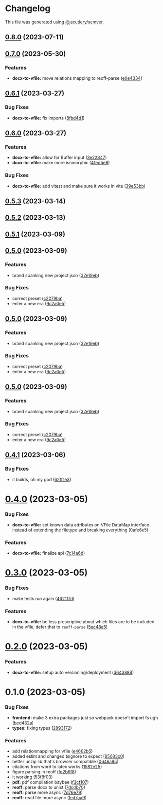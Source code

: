 # Changelog

This file was generated using [@jscutlery/semver](https://github.com/jscutlery/semver).

## [0.8.0](https://github.com/TrialAndErrorOrg/parsers/compare/docx-to-vfile-0.7.0...docx-to-vfile-0.8.0) (2023-07-11)

## [0.7.0](https://github.com/TrialAndErrorOrg/parsers/compare/docx-to-vfile-0.6.1...docx-to-vfile-0.7.0) (2023-05-30)


### Features

* **docx-to-vfile:** move relations mapping to reoff-parse ([e0e4334](https://github.com/TrialAndErrorOrg/parsers/commit/e0e43345fcba201be8d3bc52615dbf422c2c6f64))

## [0.6.1](https://github.com/TrialAndErrorOrg/parsers/compare/docx-to-vfile-0.6.0...docx-to-vfile-0.6.1) (2023-03-27)


### Bug Fixes

* **docx-to-vfile:** fix imports ([8fbd4d1](https://github.com/TrialAndErrorOrg/parsers/commit/8fbd4d19fe0eedd8f22514e7da6e86e54453cca9))

## [0.6.0](https://github.com/TrialAndErrorOrg/parsers/compare/docx-to-vfile-0.5.3...docx-to-vfile-0.6.0) (2023-03-27)


### Features

* **docx-to-vfile:** allow for Buffer input ([3e22847](https://github.com/TrialAndErrorOrg/parsers/commit/3e22847ddde6a3a129f846149d2148462e90cd40))
* **docx-to-vfile:** make more isomorphic ([41ed5e8](https://github.com/TrialAndErrorOrg/parsers/commit/41ed5e8f89bfe1b2e58ef6573ec5ae530fda9645))


### Bug Fixes

* **docx-to-vfile:** add vitest and make sure it works in vite ([39e53bb](https://github.com/TrialAndErrorOrg/parsers/commit/39e53bb4129e4c005798cb03322ab380290de41c))

## [0.5.3](https://github.com/TrialAndErrorOrg/parsers/compare/docx-to-vfile-0.5.2...docx-to-vfile-0.5.3) (2023-03-14)

## [0.5.2](https://github.com/TrialAndErrorOrg/parsers/compare/docx-to-vfile-0.5.1...docx-to-vfile-0.5.2) (2023-03-13)

## [0.5.1](https://github.com/TrialAndErrorOrg/parsers/compare/docx-to-vfile-0.5.0...docx-to-vfile-0.5.1) (2023-03-09)

## [0.5.0](https://github.com/TrialAndErrorOrg/parsers/compare/docx-to-vfile-0.4.1...docx-to-vfile-0.5.0) (2023-03-09)


### Features

* brand spanking new project.json ([32e19eb](https://github.com/TrialAndErrorOrg/parsers/commit/32e19ebf3f71c80336f637297d8f4db274d098bf))


### Bug Fixes

* correct preset ([c2079ba](https://github.com/TrialAndErrorOrg/parsers/commit/c2079ba3a0121a5c3a2b9017a3d53214953b2c98))
* enter a new era ([9c2a0e5](https://github.com/TrialAndErrorOrg/parsers/commit/9c2a0e505472c43d384f3cc78543ad90877b7c3d))

## [0.5.0](https://github.com/TrialAndErrorOrg/parsers/compare/docx-to-vfile-0.4.1...docx-to-vfile-0.5.0) (2023-03-09)


### Features

* brand spanking new project.json ([32e19eb](https://github.com/TrialAndErrorOrg/parsers/commit/32e19ebf3f71c80336f637297d8f4db274d098bf))


### Bug Fixes

* correct preset ([c2079ba](https://github.com/TrialAndErrorOrg/parsers/commit/c2079ba3a0121a5c3a2b9017a3d53214953b2c98))
* enter a new era ([9c2a0e5](https://github.com/TrialAndErrorOrg/parsers/commit/9c2a0e505472c43d384f3cc78543ad90877b7c3d))

## [0.5.0](https://github.com/TrialAndErrorOrg/parsers/compare/docx-to-vfile-0.4.1...docx-to-vfile-0.5.0) (2023-03-09)


### Features

* brand spanking new project.json ([32e19eb](https://github.com/TrialAndErrorOrg/parsers/commit/32e19ebf3f71c80336f637297d8f4db274d098bf))


### Bug Fixes

* correct preset ([c2079ba](https://github.com/TrialAndErrorOrg/parsers/commit/c2079ba3a0121a5c3a2b9017a3d53214953b2c98))
* enter a new era ([9c2a0e5](https://github.com/TrialAndErrorOrg/parsers/commit/9c2a0e505472c43d384f3cc78543ad90877b7c3d))

## [0.4.1](https://github.com/TrialAndErrorOrg/parsers/compare/docx-to-vfile-0.4.0...docx-to-vfile-0.4.1) (2023-03-06)


### Bug Fixes

* it builds, oh my god ([62ff1e3](https://github.com/TrialAndErrorOrg/parsers/commit/62ff1e37c3c778b56e7f889cc33fbd5c6aa522fd))



# [0.4.0](https://github.com/TrialAndErrorOrg/parsers/compare/docx-to-vfile-0.3.0...docx-to-vfile-0.4.0) (2023-03-05)


### Bug Fixes

* **docx-to-vfile:** set known data attributes on VFile DataMap interface instead of extending the filetype and breaking everything ([0afe6e5](https://github.com/TrialAndErrorOrg/parsers/commit/0afe6e5c51f6374856a1267e6895717998e72330))


### Features

* **docx-to-vfile:** finalize api ([7c14a6d](https://github.com/TrialAndErrorOrg/parsers/commit/7c14a6db76322c1e380f043b5742fa2abf289a0d))



# [0.3.0](https://github.com/TrialAndErrorOrg/parsers/compare/docx-to-vfile-0.2.0...docx-to-vfile-0.3.0) (2023-03-05)


### Bug Fixes

* make tests run again ([4621f7d](https://github.com/TrialAndErrorOrg/parsers/commit/4621f7df2454b9a4220d2eabcf6a3dbf8f61cae8))


### Features

* **docx-to-vfile:** be less prescriptive about which files are to be included in the vfile, defer that to `reoff-parse` ([5ec48a5](https://github.com/TrialAndErrorOrg/parsers/commit/5ec48a5e51a0c83dd24b65847950138a46049307))



# [0.2.0](https://github.com/TrialAndErrorOrg/parsers/compare/docx-to-vfile-0.1.0...docx-to-vfile-0.2.0) (2023-03-05)


### Features

* **docx-to-vfile:** setup auto versioning/deployment ([d643888](https://github.com/TrialAndErrorOrg/parsers/commit/d64388820517b4a584a7e34f7fce93c590ecc5de))



# 0.1.0 (2023-03-05)


### Bug Fixes

* **frontend:** make 3 extra packages just so webpack doesn't import fs ugh ([bed432a](https://github.com/TrialAndErrorOrg/parsers/commit/bed432acf70a7950d981fff2a5bce4a98a4440ff))
* **types:** fixing types ([2893172](https://github.com/TrialAndErrorOrg/parsers/commit/2893172ccf37ad1d12a35fea3ef61700bd24dafb))


### Features

* add relationmapping for vfile ([e4662b5](https://github.com/TrialAndErrorOrg/parsers/commit/e4662b5d38337ea06d97763ab32d0fd88ac95bad))
* added eslint and changed tsignore to expect ([95083c0](https://github.com/TrialAndErrorOrg/parsers/commit/95083c07fc19aeb3a4dc2fa0ecbb2597a86c11fa))
* better unzip lib that's browser compatible ([0646a95](https://github.com/TrialAndErrorOrg/parsers/commit/0646a95d32f7128dad3275b98892305136480bf6))
* citations from word to latex works ([1582e25](https://github.com/TrialAndErrorOrg/parsers/commit/1582e2553843505e3ddc2355676e0702418bbfdc))
* figure parsing in reoff ([fe2b9f8](https://github.com/TrialAndErrorOrg/parsers/commit/fe2b9f8e9eb1fb2421e3272dcc60fe2b871f2392))
* it working ([53f8f03](https://github.com/TrialAndErrorOrg/parsers/commit/53f8f038f89a6e64a64600b3e6cb8deb1717cda7))
* **pdf:** pdf compilation baybee ([f3cf107](https://github.com/TrialAndErrorOrg/parsers/commit/f3cf107193e3e015da3dc950736aa38e5803b5cd))
* **reoff:** parse docx to unist ([7dcdb70](https://github.com/TrialAndErrorOrg/parsers/commit/7dcdb7016a639e8af4eaeb25eaa3ff9927d21952))
* **reoff:** parse more async ([7d76e79](https://github.com/TrialAndErrorOrg/parsers/commit/7d76e7971401c5e89f742730dda3f4f780e3e093))
* **reoff:** read file more async ([fed7aa9](https://github.com/TrialAndErrorOrg/parsers/commit/fed7aa97af458404b04d805250ad5bfc348ee52c))
